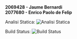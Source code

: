 **2069428 - Jaume Bernardi**<br>
**2077680 - Enrico Paolo de Felip**

Analisi Statica: ![Analisi Statica](https://img.shields.io/badge/Validation-Faild-red)

Build Status: ![Build Status](https://img.shields.io/badge/Build-Failed-red)
